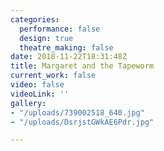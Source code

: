```yaml
---
categories:
  performance: false
  design: true
  theatre_making: false
date: 2018-11-22T18:31:48Z
title: Margaret and the Tapeworm
current_work: false
video: false
videoLink: ''
gallery:
- "/uploads/739002518_640.jpg"
- "/uploads/DsrjstGWkAE6Pdr.jpg"

---
```

